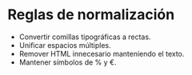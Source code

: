 # Reglas de normalización
- Convertir comillas tipográficas a rectas.
- Unificar espacios múltiples.
- Remover HTML innecesario manteniendo el texto.
- Mantener símbolos de % y €.